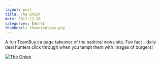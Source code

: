 ```yaml
---
layout: post
title: The Onion
date: 2012-12-20
categories: [Work]
thumbnail: theonionlogo.png
---
```

<p>A fun TeamBuy.ca page takeover of the satirical news site. Fun fact - daily deal hunters click through when you tempt them with images of burgers!</p>

<a class="zoom" href="{{ site.url }}/images/theonioncopy.png">
  <img alt="The Onion" src="{{ site.url }}/images/theonioncopy.png"/>
</a>

